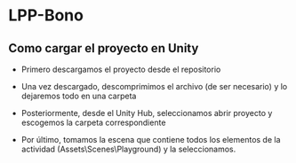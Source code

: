 # LPP-Bono

## Como cargar el proyecto en Unity
 
 - Primero descargamos el proyecto desde el repositorio
 
 - Una vez descargado, descomprimimos el archivo (de ser necesario) y lo dejaremos todo en una carpeta

 - Posteriormente, desde el Unity Hub, seleccionamos abrir proyecto y escogemos la carpeta correspondiente
 
 - Por último, tomamos la escena que contiene todos los elementos de la actividad (Assets\Scenes\Playground) y la seleccionamos.
